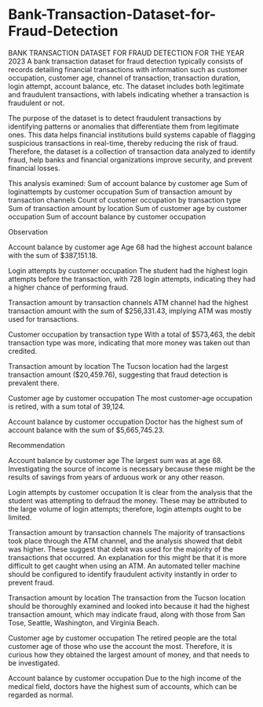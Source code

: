 # Bank-Transaction-Dataset-for-Fraud-Detection
BANK TRANSACTION DATASET FOR FRAUD DETECTION FOR THE YEAR 2023 
A bank transaction dataset for fraud detection typically consists of records detailing financial transactions with information such as customer occupation, customer age, channel of transaction, transaction duration, login attempt, account balance, etc.
The dataset includes both legitimate and fraudulent transactions, with labels indicating whether a transaction is fraudulent or not.

The purpose of the dataset is to detect fraudulent transactions by identifying patterns or anomalies that differentiate them from legitimate ones. This data helps financial institutions build systems capable of flagging suspicious transactions in real-time, thereby reducing the risk of fraud.
Therefore, the dataset is a collection of transaction data analyzed to identify fraud, help banks and financial organizations improve security, and prevent financial losses.

This analysis examined:
Sum of account balance by customer age
Sum of loginattempts by customer occupation
Sum of transaction amount by transaction channels
Count of customer occupation by transaction type
Sum of transaction amount by location
Sum of customer age by customer occupation
Sum of account balance by customer occupation

Observation

Account balance by customer age
Age 68 had the highest account balance with the sum of $387,151.18.

Login attempts by customer occupation
The student had the highest login attempts before the transaction, with 728 login attempts, indicating they had a higher chance of performing fraud.

Transaction amount by transaction channels
ATM channel had the highest transaction amount with the sum of $256,331.43, implying ATM was mostly used for transactions.

Customer occupation by transaction type
With a total of $573,463, the debit transaction type was more, indicating that more money was taken out than credited.

Transaction amount by location
The Tucson location had the largest transaction amount ($20,459.76), suggesting that fraud detection is prevalent there.

Customer age by customer occupation
The most customer-age occupation is retired, with a sum total of 39,124.

Account balance by customer occupation
Doctor has the highest sum of account balance with the sum of $5,665,745.23.

Recommendation

Account balance by customer age
The largest sum was at age 68. Investigating the source of income is necessary because these might be the results of savings from years of arduous work or any other reason.

Login attempts by customer occupation
It is clear from the analysis that the student was attempting to defraud the money. These may be attributed to the large volume of login attempts; therefore, login attempts ought to be limited.

Transaction amount by transaction channels
The majority of transactions took place through the ATM channel, and the analysis showed that debit was higher. These suggest that debit was used for the majority of the transactions that occurred. An explanation for this might be that it is more difficult to get caught when using an ATM. An automated teller machine should be configured to identify fraudulent activity instantly in order to prevent fraud.

Transaction amount by location
The transaction from the Tucson location should be thoroughly examined and looked into because it had the highest transaction amount, which may indicate fraud, along with those from San Tose, Seattle, Washington, and Virginia Beach.

Customer age by customer occupation
The retired people are the total customer age of those who use the account the most. Therefore, it is curious how they obtained the largest amount of money, and that needs to be investigated.

Account balance by customer occupation
Due to the high income of the medical field, doctors have the highest sum of accounts, which can be regarded as normal.
